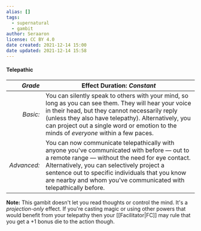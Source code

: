 ```yaml
---
alias: []
tags:
  - supernatural
  - gambit
author: Seraaron
license: CC BY 4.0
date created: 2021-12-14 15:00
date updated: 2021-12-14 15:58
---
```


#### Telepathic

|   _Grade_ | Effect Duration: _Constant_                                                                                                                                                                                                                                                                                                           |
| ----------: | ------------------------------------------------------------------------------------------------------------------------------------------------------------------------------------------------------------------------------------------------------------------------------------------------------------------ |
|    _Basic:_ | You can silently speak to others with your mind, so long as you can see them. They will hear your voice in their head, but they cannot necessarily reply (unless they also have telepathy). Alternatively, you can project out a single word or emotion to the minds of _everyone_ within a few paces.             |
| _Advanced:_ | You can now communicate telepathically with anyone you've communicated with before — out to a remote range — without the need for eye contact. Alternatively, you can selectively project a sentence out to specific individuals that you know are nearby and whom you've communicated with telepathically before. |

**Note:** This gambit doesn't let you read thoughts or control the mind. It's a _projection-only_ effect. If you're casting magic or using other powers that would benefit from your telepathy then your [[Facilitator|FC]] may rule that you get a +1 bonus die to the action though.
